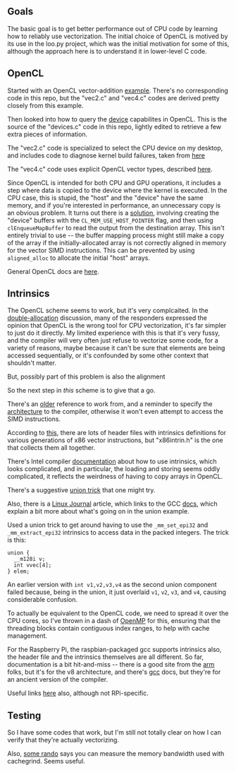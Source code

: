 
## Goals

The basic goal is to get better performance out of CPU code
by learning how to reliably use vectorization. The initial choice
of OpenCL is motived by its use in the loo.py project, which 
was the initial motivation for some of this, although the 
approach here is to understand it in lower-level C code.

## OpenCL

Started with an OpenCL vector-addition [example][1].
There's no corresponding code in this repo, but the
"vec2.c" and "vec4.c" codes are derived pretty closely
from this example.

Then looked into how to query the [device][2] capabilites in OpenCL.
This is the source of the "devices.c" code in this repo, lightly
edited to retrieve a few extra pieces of information.

The "vec2.c" code is specialized to select the CPU device on 
my desktop, and includes code to diagnose kernel build
failures, taken from [here][3]

The "vec4.c" code uses explicit OpenCL vector types,
described [here][4].

Since OpenCL is intended for both CPU and GPU operations, it 
includes a step where data is copied to the device where the
kernel is executed. In the CPU case, this is stupid, the 
"host" and the "device" have the same memory, and if you're
interested in performance, an unnecessary copy is an obvious
problem. It turns out there is a [solution][5], involving
creating the "device" buffers with the `CL_MEM_USE_HOST_POINTER`
flag, and then using `clEnqueueMapBuffer` to read the output
from the destination array.  This isn't entirely trivial to 
use -- the buffer mapping process might still make a copy of
the array if the initially-allocated array is not correctly
aligned in memory for the vector SIMD instructions.  This
can be prevented by using `aligned_alloc` to allocate the
initial "host" arrays.

General OpenCL docs are [here][6].


## Intrinsics

The OpenCL scheme seems to work, but it's very complcaited.
In the [double-allocation][5] discussion, many of the responders 
expressed the opinion that OpenCL is the wrong tool for CPU
vectorization, it's far simpler to just do it directly.
My limited experience with this is that it's very fussy, and
the compiler will very often just refuse to vectorize some
code, for a variety of reasons, maybe because it can't be sure
that elements are being accessed sequentially, or it's 
confounded by some other context that shouldn't matter.

But, possibly part of this problem is also the alignment

So the next step in _this_ scheme is to give that a go.

There's an [older][7] reference to work from, and a reminder
to specify the [architecture][8] to the compiler, otherwise
it won't even attempt to access the SIMD instructions.

According to [this][9], there are lots of header files with
intrinsics definitions for various generations of x86 vector
instructions, but "x86intrin.h" is the one that collects
them all together.

There's Intel compiler [documentation][10] about how to 
use intrinsics, which looks complicated, and in particular,
the loading and storing seems oddly complicated, it reflects
the weirdness of having to copy arrays in OpenCL. 

There's a suggestive [union trick][11] that one might try.

Also, there is a [Linux Journal][12] article, which links to the
GCC [docs][13], which explain a bit more about what's 
going on in the union example.

Used a union trick to get around having to use the 
`_mm_set_epi32` and `_mm_extract_epi32` intrinsics to access
data in the packed integers.  The trick is this:

```
union {
  __m128i v;
  int vvec[4];
} elem;
```

An earlier version with `int v1,v2,v3,v4` as the second union 
component failed because, being in the union, it just overlaid 
`v1`, `v2`, `v3`, and `v4`, causing considerable confusion. 

To actually be equivalent to the
OpenCL code, we need to spread it over the CPU cores, so 
I've thrown in a dash of [OpenMP][14] for this, ensuring that
the threading blocks contain contiguous index ranges, to help
with cache management.


For the Raspberry Pi, the raspbian-packaged gcc supports 
intrinsics also, the header file and the intrinsics themselves
are all different.  So far, documentation is a bit hit-and-miss --
there is a good site from the [arm][14] folks, but it's 
for the v8 architecture, and there's [gcc][15] docs, but they're
for an ancient version of the compiler.

Useful links [here][17] also, although not RPi-specific.

## Testing

So I have some codes that work, but I'm still not totally clear
on how I can verify that they're actually vectorizing.

Also, [some rando][rando] says you can measure the memory bandwidth
used with cachegrind.  Seems useful.

[1]: https://www.eriksmistad.no/getting-started-with-opencl-and-gpu-computing/
[2]: https://gist.github.com/courtneyfaulkner/7919509  
[3]: https://stackoverflow.com/questions/9464190/error-code-11-what-are-all-possible-reasons-of-getting-error-cl-build-prog
[4]: https://www.fz-juelich.de/SharedDocs/Downloads/IAS/JSC/EN/slides/opencl/opencl-04-vector.pdf
[5]: https://community.khronos.org/t/how-to-avoid-double-allocation-on-cpu/3566/3
[6]: https://github.com/KhronosGroup/OpenCL-Docs
[7]: https://ds9a.nl/gcc-simd/index.html
[8]: https://stackoverflow.com/questions/43613577/compile-c-code-with-avx2-avx512-intrinsics-on-avx
[9]: https://stackoverflow.com/questions/11228855/header-files-for-x86-simd-intrinsics
[10]: https://scc.ustc.edu.cn/zlsc/sugon/intel/compiler_c/main_cls/intref_cls/common/intref_overview_details.htm
[11]: https://stackoverflow.com/questions/4389818/64-bit-specific-simd-intrinsic
[12]: https://www.linuxjournal.com/content/introduction-gcc-compiler-intrinsics-vector-processing
[13]: https://gcc.gnu.org/onlinedocs/gcc/Vector-Extensions.html#Vector-Extensions
[14]: http://pages.tacc.utexas.edu/~eijkhout/pcse/html/omp-loop.html
[15]: https://developer.arm.com/architectures/instruction-sets/simd-isas/neon/intrinsics
[16]: https://gcc.gnu.org/onlinedocs/gcc-4.6.4/gcc/ARM-NEON-Intrinsics.html
[17]: https://stackoverflow.com/questions/7269946/cortex-a9-neon-vs-vfp-usage-confusion

[rando]: https://superuser.com/questions/458133/how-to-measure-memory-bandwidth-usage
